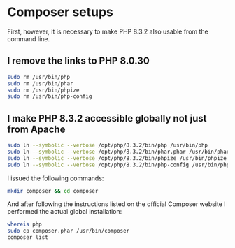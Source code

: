 # Composer setups

First, however, it is necessary to make PHP 8.3.2 also usable from the command line.

## I remove the links to PHP 8.0.30

```bash
sudo rm /usr/bin/php
sudo rm /usr/bin/phar
sudo rm /usr/bin/phpize
sudo rm /usr/bin/php-config
```

## I make PHP 8.3.2 accessible globally not just from Apache

```bash
sudo ln --symbolic --verbose /opt/php/8.3.2/bin/php /usr/bin/php
sudo ln --symbolic --verbose /opt/php/8.3.2/bin/phar.phar /usr/bin/phar
sudo ln --symbolic --verbose /opt/php/8.3.2/bin/phpize /usr/bin/phpize
sudo ln --symbolic --verbose /opt/php/8.3.2/bin/php-config /usr/bin/php-config
```

I issued the following commands:

```bash
mkdir composer && cd composer
```

And after following the instructions listed on the official Composer website I performed the actual global installation:

```bash
whereis php
sudo cp composer.phar /usr/bin/composer
composer list
```
